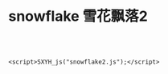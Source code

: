 # snowflake 雪花飘落2

<br><br>

```
<script>SXYH_js("snowflake2.js");</script>
```

<script>
SXYH_setwallpaper("", 0.3);
SXYH_js("snowflake2.js");
</script>
